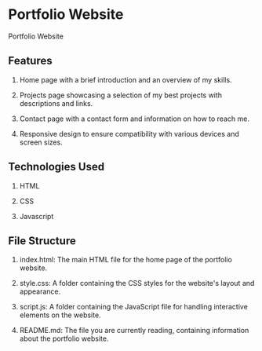 
# Portfolio Website
Portfolio Website


## Features

1. Home page with a brief introduction and an overview of my skills.

2. Projects page showcasing a selection of my best projects with descriptions and links.
3. Contact page with a contact form and information on how to reach me.
4. Responsive design to ensure compatibility with various devices and screen sizes.
## Technologies Used

1. HTML

2. CSS
3. Javascript
## File Structure
1. index.html: The main HTML file for the home page of the portfolio website.

2. style.css: A folder containing the CSS styles for the website's layout and appearance.

3. script.js: A folder containing the JavaScript file for handling interactive elements on the website.

4. README.md: The file you are currently reading, containing information about the portfolio website.